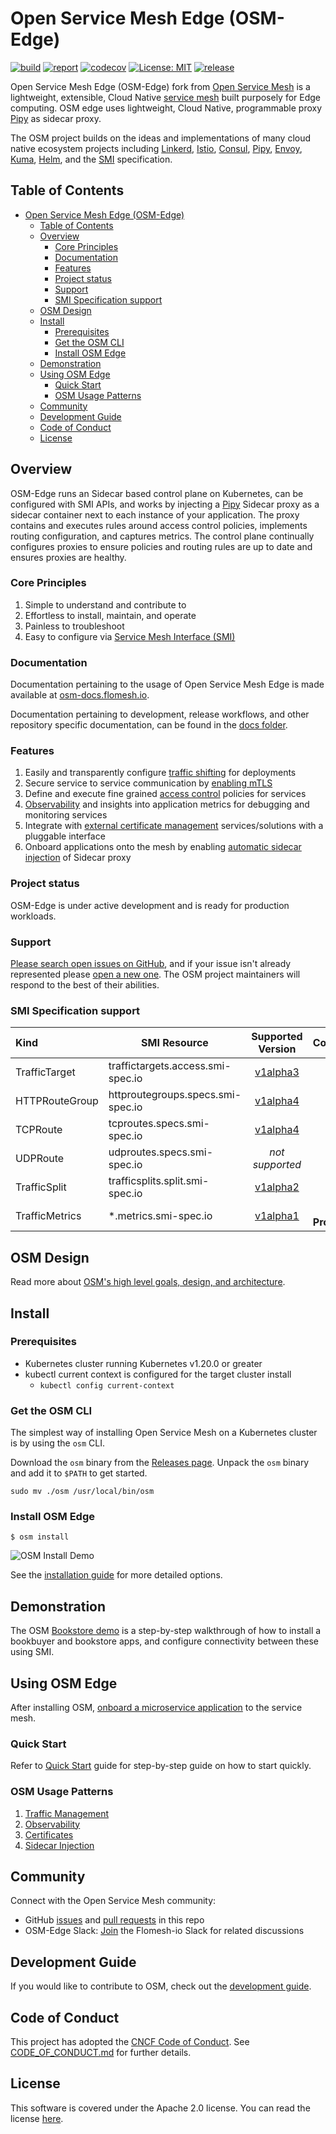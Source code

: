 # Open Service Mesh Edge (OSM-Edge)

[![build](https://github.com/flomesh-io/osm-edge/workflows/Go/badge.svg)](https://github.com/flomesh-io/osm-edge/actions?query=workflow%3AGo)
[![report](https://goreportcard.com/badge/github.com/flomesh-io/osm-edge)](https://goreportcard.com/report/github.com/flomesh-io/osm-edge)
[![codecov](https://codecov.io/gh/flomesh-io/osm-edge/branch/main/graph/badge.svg)](https://codecov.io/gh/flomesh-io/osm-edge)
[![License: MIT](https://img.shields.io/badge/License-MIT-yellow.svg)](https://github.com/flomesh-io/osm-edge/blob/main/LICENSE)
[![release](https://img.shields.io/github/release/flomesh-io/osm-edge/all.svg)](https://github.com/flomesh-io/osm-edge/releases)

Open Service Mesh Edge (OSM-Edge) fork from [Open Service Mesh](https://github.com/openservicemesh/osm) is a lightweight, extensible, Cloud Native [service mesh][1] built purposely for Edge computing. OSM edge uses lightweight, Cloud Native, programmable proxy [Pipy](https://flomesh.io) as sidecar proxy.


The OSM project builds on the ideas and implementations of many cloud native ecosystem projects including [Linkerd](https://github.com/linkerd/linkerd), [Istio](https://github.com/istio/istio), [Consul](https://github.com/hashicorp/consul), [Pipy](https://github.com/flomesh-io/pipy), [Envoy](https://github.com/envoyproxy/envoy), [Kuma](https://github.com/kumahq/kuma), [Helm](https://github.com/helm/helm), and the [SMI](https://github.com/servicemeshinterface/smi-spec) specification.

## Table of Contents
- [Open Service Mesh Edge (OSM-Edge)](#open-service-mesh-edge-osm-edge)
  - [Table of Contents](#table-of-contents)
  - [Overview](#overview)
    - [Core Principles](#core-principles)
    - [Documentation](#documentation)
    - [Features](#features)
    - [Project status](#project-status)
    - [Support](#support)
    - [SMI Specification support](#smi-specification-support)
  - [OSM Design](#osm-design)
  - [Install](#install)
    - [Prerequisites](#prerequisites)
    - [Get the OSM CLI](#get-the-osm-cli)
    - [Install OSM Edge](#install-osm-edge)
  - [Demonstration](#demonstration)
  - [Using OSM Edge](#using-osm-edge)
    - [Quick Start](#quick-start)
    - [OSM Usage Patterns](#osm-usage-patterns)
  - [Community](#community)
  - [Development Guide](#development-guide)
  - [Code of Conduct](#code-of-conduct)
  - [License](#license)


## Overview

OSM-Edge runs an Sidecar based control plane on Kubernetes, can be configured with SMI APIs, and works by injecting a [Pipy](https://flomesh.io) Sidecar proxy as a sidecar container next to each instance of your application. The proxy contains and executes rules around access control policies, implements routing configuration, and captures metrics. The control plane continually configures proxies to ensure policies and routing rules are up to date and ensures proxies are healthy.

### Core Principles
1. Simple to understand and contribute to
1. Effortless to install, maintain, and operate
1. Painless to troubleshoot
1. Easy to configure via [Service Mesh Interface (SMI)][2]

### Documentation
Documentation pertaining to the usage of Open Service Mesh Edge is made available at [osm-docs.flomesh.io](https://osm-docs.flomesh.io/).

Documentation pertaining to development, release workflows, and other repository specific documentation, can be found in the [docs folder](/docs).

### Features

1. Easily and transparently configure [traffic shifting][3] for deployments
1. Secure service to service communication by [enabling mTLS](https://osm-docs.flomesh.io/docs/guides/certificates/)
1. Define and execute fine grained [access control][4] policies for services
1. [Observability](https://osm-docs.flomesh.io/docs/troubleshooting/observability/) and insights into application metrics for debugging and monitoring services
1. Integrate with [external certificate management](https://osm-docs.flomesh.io/docs/guides/certificates/) services/solutions with a pluggable interface
1. Onboard applications onto the mesh by enabling [automatic sidecar injection](https://osm-docs.flomesh.io/docs/guides/app_onboarding/sidecar_injection/) of Sidecar proxy

### Project status

OSM-Edge is under active development and is ready for production workloads.

### Support

[Please search open issues on GitHub](https://github.com/flomesh-io/osm-edge/issues), and if your issue isn't already represented please [open a new one](https://github.com/flomesh-io/osm-edge/issues/new/choose). The OSM project maintainers will respond to the best of their abilities.

### SMI Specification support

|   Kind    | SMI Resource |         Supported Version          |          Comments          |
| :---------------------------- | - | :--------------------------------: |  :--------------------------------: |
| TrafficTarget  | traffictargets.access.smi-spec.io |  [v1alpha3](https://github.com/servicemeshinterface/smi-spec/blob/v0.6.0/apis/traffic-access/v1alpha3/traffic-access.md)  | |
| HTTPRouteGroup | httproutegroups.specs.smi-spec.io | [v1alpha4](https://github.com/servicemeshinterface/smi-spec/blob/v0.6.0/apis/traffic-specs/v1alpha4/traffic-specs.md#httproutegroup) | |
| TCPRoute | tcproutes.specs.smi-spec.io | [v1alpha4](https://github.com/servicemeshinterface/smi-spec/blob/v0.6.0/apis/traffic-specs/v1alpha4/traffic-specs.md#tcproute) | |
| UDPRoute | udproutes.specs.smi-spec.io | _not supported_ | |
| TrafficSplit | trafficsplits.split.smi-spec.io | [v1alpha2](https://github.com/servicemeshinterface/smi-spec/blob/v0.6.0/apis/traffic-split/v1alpha2/traffic-split.md) | |
| TrafficMetrics  | \*.metrics.smi-spec.io | [v1alpha1](https://github.com/servicemeshinterface/smi-spec/blob/v0.6.0/apis/traffic-metrics/v1alpha1/traffic-metrics.md) | 🚧 **In Progress** 🚧 |

## OSM Design

Read more about [OSM's high level goals, design, and architecture](DESIGN.md).

## Install

### Prerequisites
- Kubernetes cluster running Kubernetes v1.20.0 or greater
- kubectl current context is configured for the target cluster install
  - ```kubectl config current-context```

### Get the OSM CLI

The simplest way of installing Open Service Mesh on a Kubernetes cluster is by using the `osm` CLI.

Download the `osm` binary from the [Releases page](https://github.com/flomesh-io/osm-edge/releases). Unpack the `osm` binary and add it to `$PATH` to get started.
```shell
sudo mv ./osm /usr/local/bin/osm
```

### Install OSM Edge
```shell
$ osm install
```
![OSM Install Demo](img/osm-install-demo-v0.9.2.gif "OSM Install Demo")

See the [installation guide](https://osm-docs.flomesh.io/docs/guides/install/) for more detailed options.

## Demonstration

The OSM [Bookstore demo](https://osm-docs.flomesh.io/docs/getting_started/) is a step-by-step walkthrough of how to install a bookbuyer and bookstore apps, and configure connectivity between these using SMI.

## Using OSM Edge

After installing OSM, [onboard a microservice application](https://osm-docs.flomesh.io/docs/guides/app_onboarding/) to the service mesh.

### Quick Start

Refer to [Quick Start](https://osm-docs.flomesh.io/docs/quickstart/) guide for step-by-step guide on how to start quickly.

### OSM Usage Patterns

1. [Traffic Management](https://osm-docs.flomesh.io/docs/guides/traffic_management/)
1. [Observability](https://osm-docs.flomesh.io/docs/troubleshooting/observability/)
1. [Certificates](https://osm-docs.flomesh.io/docs/guides/certificates/)
1. [Sidecar Injection](https://osm-docs.flomesh.io/docs/guides/app_onboarding/sidecar_injection/)


## Community

Connect with the Open Service Mesh community:

- GitHub [issues](https://github.com/flomesh-io/osm-edge/issues) and [pull requests](https://github.com/flomesh-io/osm-edge/pulls) in this repo
- OSM-Edge Slack: <a href="https://join.slack.com/t/flomesh-io/shared_invite/zt-16f4yv2hc-qvEgSrMATKn5LjmDAwzlbw">Join</a> the Flomesh-io Slack for related discussions

## Development Guide

If you would like to contribute to OSM, check out the [development guide](docs/development_guide/README.md).

## Code of Conduct

This project has adopted the [CNCF Code of Conduct](https://github.com/cncf/foundation/blob/master/code-of-conduct.md). See [CODE_OF_CONDUCT.md](CODE_OF_CONDUCT.md) for further details.

## License

This software is covered under the Apache 2.0 license. You can read the license [here](LICENSE).


[1]: https://en.wikipedia.org/wiki/Service_mesh
[2]: https://github.com/servicemeshinterface/smi-spec/blob/master/SPEC_LATEST_STABLE.md
[3]: https://github.com/servicemeshinterface/smi-spec/blob/v0.6.0/apis/traffic-split/v1alpha2/traffic-split.md
[4]: https://github.com/servicemeshinterface/smi-spec/blob/v0.6.0/apis/traffic-access/v1alpha3/traffic-access.md
